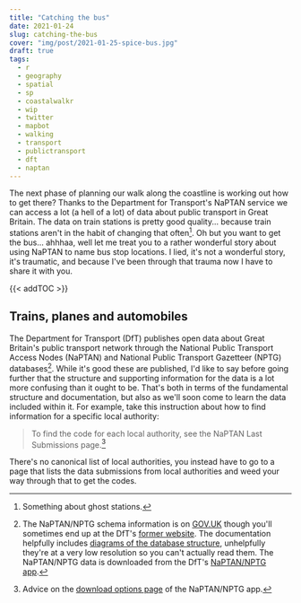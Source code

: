 ```yaml
---
title: "Catching the bus"
date: 2021-01-24
slug: catching-the-bus
cover: "img/post/2021-01-25-spice-bus.jpg"
draft: true
tags:
  - r
  - geography
  - spatial
  - sp
  - coastalwalkr
  - wip
  - twitter
  - mapbot
  - walking
  - transport
  - publictransport
  - dft
  - naptan
---
```


The next phase of planning our walk along the coastline is working out how to get there? Thanks to the Department for Transport's NaPTAN service we can access a lot (a hell of a lot) of data about public transport in Great Britain. The data on train stations is pretty good quality... because train stations aren't in the habit of changing that often[^1]. Oh but you want to get the bus... ahhhaa, well let me treat you to a rather wonderful story about using NaPTAN to name bus stop locations. I lied, it's not a wonderful story, it's traumatic, and because I've been through that trauma now I have to share it with you.

{{< addTOC >}}

## Trains, planes and automobiles

The Department for Transport (DfT) publishes open data about Great Britain's public transport network through the National Public Transport Access Nodes (NaPTAN) and National Public Transport Gazetteer (NPTG) databases[^2]. While it's good these are published, I'd like to say before going further that the structure and supporting information for the data is a lot more confusing than it ought to be. That's both in terms of the fundamental structure and documentation, but also as we'll soon come to learn the data included within it. For example, take this instruction about how to find information for a specific local authority:

> To find the code for each local authority, see the NaPTAN Last Submissions page.[^3]

There's no canonical list of local authorities, you instead have to go to a page that lists the data submissions from local authorities and weed your way through that to get the codes.

[^1]: Something about ghost stations.

[^2]: The NaPTAN/NPTG schema information is on [GOV.UK](https://www.gov.uk/government/publications/national-public-transport-access-node-schema) though you'll sometimes end up at the DfT's [former website](http://naptan.dft.gov.uk/naptan/overview.htm). The documentation helpfully includes [diagrams of the database structure](http://naptan.dft.gov.uk/naptan/csvformat.htm), unhelpfully they're at a very low resolution so you can't actually read them. The NaPTAN/NPTG data is downloaded from the DfT's [NaPTAN/NPTG app](https://naptan.app.dft.gov.uk/).

[^3]: Advice on the [download options page](https://naptan.app.dft.gov.uk/datarequest/help) of the NaPTAN/NPTG app.